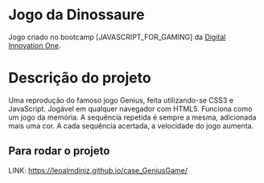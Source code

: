 # Jogo da Dinossaure
Jogo criado no bootcamp [JAVASCRIPT_FOR_GAMING] da [Digital Innovation One](https://digitalinnovation.one).

# Descrição do projeto
Uma reprodução do famoso jogo Genius, feita utilizando-se CSS3 e JavaScript. Jogável em qualquer navegador com HTML5.
Funciona como um jogo da memória. A sequência repetida é sempre a mesma, adicionada mais uma cor.
A cada sequência acertada, a velocidade do jogo aumenta.

## Para rodar o projeto
LINK: https://leoalmdiniz.github.io/case_GeniusGame/
